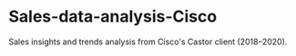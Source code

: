 # Sales-data-analysis-Cisco
Sales insights and trends analysis from Cisco's Castor client (2018–2020).
